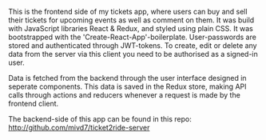 This is the frontend side of my tickets app, where users can buy and sell their tickets for upcoming events as well as comment on them. It was build with JavaScript libraries React & Redux, and styled using plain CSS. It was bootstrapped with the 'Create-React-App'-boilerplate. User-passwords are stored and authenticated through JWT-tokens. To create, edit or delete any data from the server via this client you need to be authorised as a signed-in user.

Data is fetched from the backend through the user interface designed in seperate components. This data is saved in the Redux store, making API calls through actions and reducers whenever a request is made by the frontend client.

The backend-side of this app can be found in this repo: http://github.com/mivd7/ticket2ride-server

